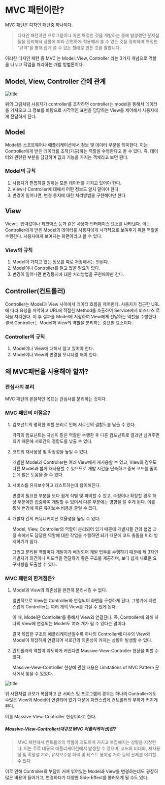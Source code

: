 # MVC 패턴이란?

MVC 패턴은 디자인 패턴중 하나이다.

>디자인 패턴이란 프로그램이나 어떤 특정한 것을 개발하는 중에 발생했던 문제점들을 정리해서 상황에 따라 간편하게 적용해서 쓸 수 있는 것을 정리하여 특정한 "규약"을 통해 쉽게 쓸 수 있는 형태로 만든 것을 말합니다. 

이러한 디자인 패턴 중 MVC 는 Model, View, Controller 라는 3가지 개념으로 역할을 나누고 작업을 처리하는 개발 방법론이다.

## Model, View, Controller 간에 관계

![title](https://velog.velcdn.com/images/langoustine/post/7c433d37-6e00-4444-8ad4-d37e06d8cf27/image.png)   


위의 그림처럼 사용자가 controller를 조작하면 controller는 model을 통해서 데이터를 가져오고 그 정보를 바탕으로 시각적인 표현을 담당하는 View를 제어해서 사용자에게 전달하게 된다.

## Model

Model은 소프트웨어나 애플리케이션에서 정보 및 데이터 부분을 의미한다. 이는 Controller에게 받은 데이터를 조작(가공)하는 역할을 수행한다고 볼 수 있다. 즉, 데이터와 관련된 부분을 담당하며 값과 기능을 가지는 객체라고 보면 된다.

### Model의 규칙

 1. 사용자가 편집하길 원하는 모든 데이터를 가지고 있어야 한다.
2. View나 Controller에 대해서 어떤 정보도 알지 말아야 한다.
3. 변경이 일어나면, 변경 통지에 대한 처리방법을 구현해야만 한다.

## View

View는 입력값이나 체크박스 등과 같은 사용자 인터페이스 요소를 나타낸다. 이는 Controller에게 받은 Model의 데이터를 사용자에게 시각적으로 보여주기 위한 역할을 수행한다. 사용자에게 보여지는 화면이라고 볼 수 있다.

### View의 규칙

1. Model이 가지고 있는 정보를 따로 저장해서는 안된다.
2. Model이나 Controller를 알고 있을 필요가 없다.
3. 변경이 일어나면 변경통지에 대한 처리방법을 구현해야만 한다.

## Controller(컨트롤러)
Controller는 Model과 View 사이에서 데이터 흐름을 제어한다. 사용자가 접근한 URL에 따라 요청을 파악하고 URL에 적절한 Method를 호출하여 Service에서 비즈니스 로직을 처리한다. 이 후 결과를 Model에 저장하여 View에게 전달하는 역할을 수행한다. 결국 Controller는 Model과 View의 역할을 분리하는 중요한 요소이다.

### Controller의 규칙

1. Model이나 View에 대해서 알고 있어야 한다.
2. Model이나 View의 변경을 모니터링 해야 한다.

## 왜 MVC패턴을 사용해야 할까?

### 관심사의 분리

MVC 패턴의 본질적인 목표는 관심사를 분리하는 것이다.


### MVC 패턴의 이점은?

1. 컴포넌트의 명확한 역할 분리로 인해 서로간의 결합도를 낮출 수 있다.
   
    각각의 컴포넌트는 자신이 맡은 역할만 수행한 후 다른 컴포넌트로 결과만 넘겨주면 되기 때문에 서로간의 결합도를 낮출 수 있다.

2. 코드의 재사용성 및 확장성을 높일 수 있다.
    
    개발한 Model과 Controller는 여러 View에서 재사용할 수 있고, View의 경우도 다른 Model과 함께 재사용할 수 있으므로 개발 시간을 단축하고 중복 코드를 줄이는데 많은 도움을 줄 수 있다.

3. 서비스를 유지보수하고 테스트하는데 용이해진다.

    변경이 필요한 부분을 보다 쉽게 식별 및 파악할 수 있고, 수정이나 확장할 경우 해당 부분에만 집중하여 개발할 수 있어서 다른 부분에는 영향을 덜 주게 된다. 이를 통해 변경에 따른 유지보수 비용을 줄일 수 있다.

4. 개발자 간의 커뮤니케이션 효율성을 높일 수 있다.

    Model, View, Controller의 역할이 분리되어 있기 때문에 개발자들 간의 협업 과정 속에서도 담당한 역할에 대한 작업을 수행하면 되기 때문에 코드 충돌을 미리 방지하기가 쉽다.

    그리고 분리된 역할마다 개발자가 배정되어 개발 업무를 수행하기 때문에 제 3자인 개발자가 의견이나 피드백을 전달하기 좋은 구조를 제공하며, 보다 쉽게 새로운 요구사항을 도출할 수 있다.


### MVC 패턴의 한계점은?

1. Model과 View의 의존성을 완전히 분리시킬 수 없다.

    일반적으로 View는 Controller와 연결되어 화면을 구성하게 된다. 그렇기에 자연스럽게 Controller는 여러 개의 View를 가질 수 있게 된다.

    이 때, Model은 Controller를 통해서 View와 연결된다. 즉, Controller에 의해 하나의 View에 연결되는 Model도 여러 개가 될 수 있다는 말이다.

    결국 복잡한 구조의 애플리케이션일수록 하나의 Controller에 다수의 View와 Model이 복잡하게 연결되어 서로간의 의존성이 커지는 상황이 발생할 수 있다.

2. 컨트롤러의 역할이 과도하게 커진다면 Massive-View-Controller 현상을 피할 수 없다.

     Massive-View-Controller 현상에 관한 내용은 Limitations of MVC Pattern 문서에서 찾을 수 있었다.

![title](https://velog.velcdn.com/images/langoustine/post/4c0ab3aa-2ecb-40d2-b963-a4621ae9b868/image.png)   


위 사진처럼 규모가 복잡하고 큰 서비스 및 프로그램의 경우는 하나의 Controller에도 수많은 View와 Model이 연결되어 있기 때문에 자연스럽게 컨트롤러의 부하가 커지게 된다.

이를 Massive-View-Controller 현상이라고 한다.

#####  Massive-View-Controller(대규모 MVC 어플리케이션)란?

>MVC 패턴에서 컨트롤러의 역할이 과도하게 커지고 복잡해지는 상황을 지칭한다. 이는 주로 대규모 애플리케이션에서 발생할 수 있으며, 코드의 비대화, 재사용성 및 확장성 저하, 유지보수성 하락 및 테스트 용이성 저하 등의 문제를 야기할 수 있다.

이로 인해 Controller의 부담이 커져 엮여있는 Model과 View를 변경하는데도 굉장히 많은 비용이 들어가고, 변경하다가 다양한 Side-Effect를 불러오게 될 수도 있다.


